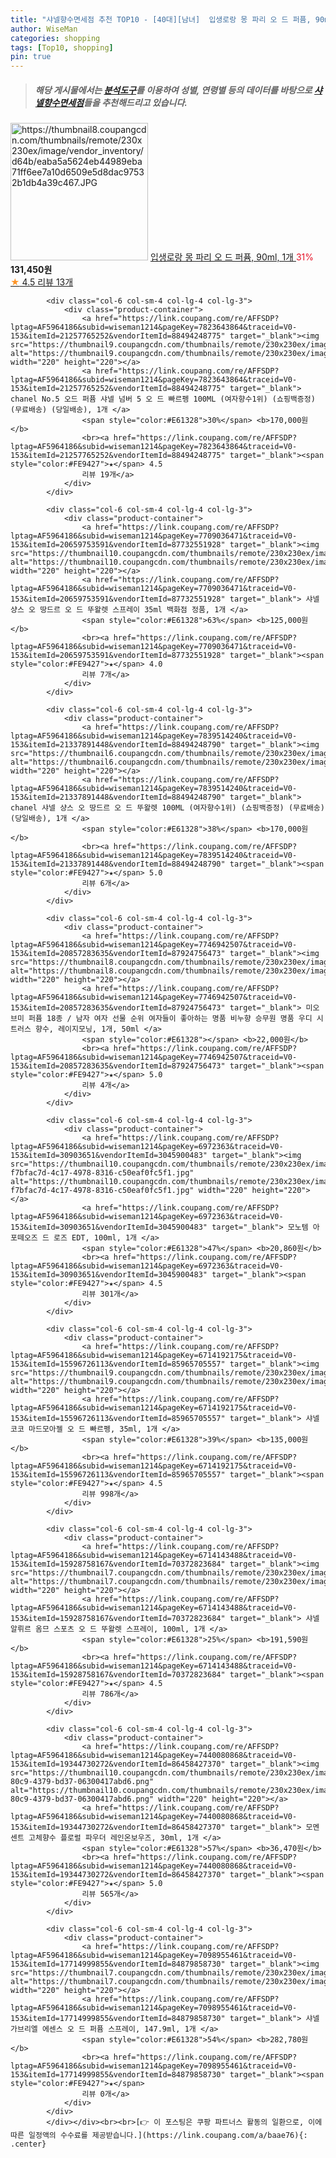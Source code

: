 ```yaml
---
title: "샤넬향수면세점 추천 TOP10 - [40대][남녀]  입생로랑 몽 파리 오 드 퍼퓸, 90ml, 1개 "
author: WiseMan
categories: shopping
tags: [Top10, shopping]
pin: true
---
```


> ##### 해당 게시물에서는 [**분석도구**](https://itemscout.io/)를 이용하여 **성별**, **연령별** 등의 데이터를 바탕으로 [**샤넬향수면세점**](https://link.coupang.com/a/baae76)들을 추천해드리고 있습니다.
<div class="container"><div class="row">
            <div class="col-6 col-sm-4 col-lg-4 col-lg-3">
                <div class="product-container">
                    <a href="https://link.coupang.com/re/AFFSDP?lptag=AF5964186&subid=wiseman1214&pageKey=7186169818&traceid=V0-153&itemId=18133709359&vendorItemId=85284372483" target="_blank"><img src="https://thumbnail8.coupangcdn.com/thumbnails/remote/230x230ex/image/vendor_inventory/d64b/eaba5a5624eb44989eba71ff6ee7a10d6509e5d8dac97532b1db4a39c467.JPG" alt="https://thumbnail8.coupangcdn.com/thumbnails/remote/230x230ex/image/vendor_inventory/d64b/eaba5a5624eb44989eba71ff6ee7a10d6509e5d8dac97532b1db4a39c467.JPG" width="220" height="220"></a>
                    <a href="https://link.coupang.com/re/AFFSDP?lptag=AF5964186&subid=wiseman1214&pageKey=7186169818&traceid=V0-153&itemId=18133709359&vendorItemId=85284372483" target="_blank"> 입생로랑 몽 파리 오 드 퍼퓸, 90ml, 1개 </a>
                    <span style="color:#E61328">31%</span> <b>131,450원</b>
                    <br><a href="https://link.coupang.com/re/AFFSDP?lptag=AF5964186&subid=wiseman1214&pageKey=7186169818&traceid=V0-153&itemId=18133709359&vendorItemId=85284372483" target="_blank"><span style="color:#FE9427">★</span> 4.5
                    리뷰 13개</a>
                </div>
            </div>
            
            <div class="col-6 col-sm-4 col-lg-4 col-lg-3">
                <div class="product-container">
                    <a href="https://link.coupang.com/re/AFFSDP?lptag=AF5964186&subid=wiseman1214&pageKey=7823643864&traceid=V0-153&itemId=21257765252&vendorItemId=88494248775" target="_blank"><img src="https://thumbnail9.coupangcdn.com/thumbnails/remote/230x230ex/image/vendor_inventory/ea99/b6b7370c52566e5c5a94b084c39bf2b4a1684ed789f94a2e70c7ee18a5f8.jpg" alt="https://thumbnail9.coupangcdn.com/thumbnails/remote/230x230ex/image/vendor_inventory/ea99/b6b7370c52566e5c5a94b084c39bf2b4a1684ed789f94a2e70c7ee18a5f8.jpg" width="220" height="220"></a>
                    <a href="https://link.coupang.com/re/AFFSDP?lptag=AF5964186&subid=wiseman1214&pageKey=7823643864&traceid=V0-153&itemId=21257765252&vendorItemId=88494248775" target="_blank"> chanel No.5 오드 퍼퓸 샤넬 넘버 5 오 드 빠르펭 100ML (여자향수1위) (쇼핑백증정) (무료배송) (당일배송), 1개 </a>
                    <span style="color:#E61328">30%</span> <b>170,000원</b>
                    <br><a href="https://link.coupang.com/re/AFFSDP?lptag=AF5964186&subid=wiseman1214&pageKey=7823643864&traceid=V0-153&itemId=21257765252&vendorItemId=88494248775" target="_blank"><span style="color:#FE9427">★</span> 4.5
                    리뷰 19개</a>
                </div>
            </div>
            
            <div class="col-6 col-sm-4 col-lg-4 col-lg-3">
                <div class="product-container">
                    <a href="https://link.coupang.com/re/AFFSDP?lptag=AF5964186&subid=wiseman1214&pageKey=7709036471&traceid=V0-153&itemId=20659753591&vendorItemId=87732551928" target="_blank"><img src="https://thumbnail10.coupangcdn.com/thumbnails/remote/230x230ex/image/vendor_inventory/4aee/d5e79df8d152727c2f715cd8d06b9906a9d59d7d809a965bbc5cdc699bdf.jpg" alt="https://thumbnail10.coupangcdn.com/thumbnails/remote/230x230ex/image/vendor_inventory/4aee/d5e79df8d152727c2f715cd8d06b9906a9d59d7d809a965bbc5cdc699bdf.jpg" width="220" height="220"></a>
                    <a href="https://link.coupang.com/re/AFFSDP?lptag=AF5964186&subid=wiseman1214&pageKey=7709036471&traceid=V0-153&itemId=20659753591&vendorItemId=87732551928" target="_blank"> 샤넬 샹스 오 땅드르 오 드 뚜왈렛 스프레이 35ml 백화점 정품, 1개 </a>
                    <span style="color:#E61328">63%</span> <b>125,000원</b>
                    <br><a href="https://link.coupang.com/re/AFFSDP?lptag=AF5964186&subid=wiseman1214&pageKey=7709036471&traceid=V0-153&itemId=20659753591&vendorItemId=87732551928" target="_blank"><span style="color:#FE9427">★</span> 4.0
                    리뷰 7개</a>
                </div>
            </div>
            
            <div class="col-6 col-sm-4 col-lg-4 col-lg-3">
                <div class="product-container">
                    <a href="https://link.coupang.com/re/AFFSDP?lptag=AF5964186&subid=wiseman1214&pageKey=7839514240&traceid=V0-153&itemId=21337891448&vendorItemId=88494248790" target="_blank"><img src="https://thumbnail6.coupangcdn.com/thumbnails/remote/230x230ex/image/vendor_inventory/25b6/9edc5e639f4cd8432cc99a662d9cccfd2daeffc6e25be9d111f74d6435a1.jpg" alt="https://thumbnail6.coupangcdn.com/thumbnails/remote/230x230ex/image/vendor_inventory/25b6/9edc5e639f4cd8432cc99a662d9cccfd2daeffc6e25be9d111f74d6435a1.jpg" width="220" height="220"></a>
                    <a href="https://link.coupang.com/re/AFFSDP?lptag=AF5964186&subid=wiseman1214&pageKey=7839514240&traceid=V0-153&itemId=21337891448&vendorItemId=88494248790" target="_blank"> chanel 샤넬 샹스 오 땅드르 오 드 뚜왈렛 100ML (여자향수1위) (쇼핑백증정) (무료배송) (당일배송), 1개 </a>
                    <span style="color:#E61328">38%</span> <b>170,000원</b>
                    <br><a href="https://link.coupang.com/re/AFFSDP?lptag=AF5964186&subid=wiseman1214&pageKey=7839514240&traceid=V0-153&itemId=21337891448&vendorItemId=88494248790" target="_blank"><span style="color:#FE9427">★</span> 5.0
                    리뷰 6개</a>
                </div>
            </div>
            
            <div class="col-6 col-sm-4 col-lg-4 col-lg-3">
                <div class="product-container">
                    <a href="https://link.coupang.com/re/AFFSDP?lptag=AF5964186&subid=wiseman1214&pageKey=7746942507&traceid=V0-153&itemId=20857283635&vendorItemId=87924756473" target="_blank"><img src="https://thumbnail8.coupangcdn.com/thumbnails/remote/230x230ex/image/vendor_inventory/1a73/2dd3290852f7e30e951b35b725f3043b611786660847eb61fc9fe5f08f6a.png" alt="https://thumbnail8.coupangcdn.com/thumbnails/remote/230x230ex/image/vendor_inventory/1a73/2dd3290852f7e30e951b35b725f3043b611786660847eb61fc9fe5f08f6a.png" width="220" height="220"></a>
                    <a href="https://link.coupang.com/re/AFFSDP?lptag=AF5964186&subid=wiseman1214&pageKey=7746942507&traceid=V0-153&itemId=20857283635&vendorItemId=87924756473" target="_blank"> 미오브미 퍼퓸 18종 / 남자 여자 선물 순위 여자들이 좋아하는 명품 비누향 승무원 명품 우디 시트러스 향수, 레이지모닝, 1개, 50ml </a>
                    <span style="color:#E61328"></span> <b>22,000원</b>
                    <br><a href="https://link.coupang.com/re/AFFSDP?lptag=AF5964186&subid=wiseman1214&pageKey=7746942507&traceid=V0-153&itemId=20857283635&vendorItemId=87924756473" target="_blank"><span style="color:#FE9427">★</span> 5.0
                    리뷰 4개</a>
                </div>
            </div>
            
            <div class="col-6 col-sm-4 col-lg-4 col-lg-3">
                <div class="product-container">
                    <a href="https://link.coupang.com/re/AFFSDP?lptag=AF5964186&subid=wiseman1214&pageKey=6972363&traceid=V0-153&itemId=30903651&vendorItemId=3045900483" target="_blank"><img src="https://thumbnail10.coupangcdn.com/thumbnails/remote/230x230ex/image/retail/images/5901814330944701-f7bfac7d-4c17-4978-8316-c50eaf0fc5f1.jpg" alt="https://thumbnail10.coupangcdn.com/thumbnails/remote/230x230ex/image/retail/images/5901814330944701-f7bfac7d-4c17-4978-8316-c50eaf0fc5f1.jpg" width="220" height="220"></a>
                    <a href="https://link.coupang.com/re/AFFSDP?lptag=AF5964186&subid=wiseman1214&pageKey=6972363&traceid=V0-153&itemId=30903651&vendorItemId=3045900483" target="_blank"> 모노템 아포떼오즈 드 로즈 EDT, 100ml, 1개 </a>
                    <span style="color:#E61328">47%</span> <b>20,860원</b>
                    <br><a href="https://link.coupang.com/re/AFFSDP?lptag=AF5964186&subid=wiseman1214&pageKey=6972363&traceid=V0-153&itemId=30903651&vendorItemId=3045900483" target="_blank"><span style="color:#FE9427">★</span> 4.5
                    리뷰 301개</a>
                </div>
            </div>
            
            <div class="col-6 col-sm-4 col-lg-4 col-lg-3">
                <div class="product-container">
                    <a href="https://link.coupang.com/re/AFFSDP?lptag=AF5964186&subid=wiseman1214&pageKey=6714192175&traceid=V0-153&itemId=15596726113&vendorItemId=85965705557" target="_blank"><img src="https://thumbnail9.coupangcdn.com/thumbnails/remote/230x230ex/image/vendor_inventory/9fcb/d9cd0e873cb54362a29e0072837014a86de30db10a30a92c356b3e774dbe.jpg" alt="https://thumbnail9.coupangcdn.com/thumbnails/remote/230x230ex/image/vendor_inventory/9fcb/d9cd0e873cb54362a29e0072837014a86de30db10a30a92c356b3e774dbe.jpg" width="220" height="220"></a>
                    <a href="https://link.coupang.com/re/AFFSDP?lptag=AF5964186&subid=wiseman1214&pageKey=6714192175&traceid=V0-153&itemId=15596726113&vendorItemId=85965705557" target="_blank"> 샤넬 코코 마드모아젤 오 드 빠르펭, 35ml, 1개 </a>
                    <span style="color:#E61328">39%</span> <b>135,000원</b>
                    <br><a href="https://link.coupang.com/re/AFFSDP?lptag=AF5964186&subid=wiseman1214&pageKey=6714192175&traceid=V0-153&itemId=15596726113&vendorItemId=85965705557" target="_blank"><span style="color:#FE9427">★</span> 4.5
                    리뷰 998개</a>
                </div>
            </div>
            
            <div class="col-6 col-sm-4 col-lg-4 col-lg-3">
                <div class="product-container">
                    <a href="https://link.coupang.com/re/AFFSDP?lptag=AF5964186&subid=wiseman1214&pageKey=6714143488&traceid=V0-153&itemId=15928758167&vendorItemId=70372823684" target="_blank"><img src="https://thumbnail7.coupangcdn.com/thumbnails/remote/230x230ex/image/vendor_inventory/7753/647385f47bbbb7eb0c5d066e8fe8a70e643567fbfd57fa7a4e737a171433.jpg" alt="https://thumbnail7.coupangcdn.com/thumbnails/remote/230x230ex/image/vendor_inventory/7753/647385f47bbbb7eb0c5d066e8fe8a70e643567fbfd57fa7a4e737a171433.jpg" width="220" height="220"></a>
                    <a href="https://link.coupang.com/re/AFFSDP?lptag=AF5964186&subid=wiseman1214&pageKey=6714143488&traceid=V0-153&itemId=15928758167&vendorItemId=70372823684" target="_blank"> 샤넬 알뤼르 옴므 스포츠 오 드 뚜왈렛 스프레이, 100ml, 1개 </a>
                    <span style="color:#E61328">25%</span> <b>191,590원</b>
                    <br><a href="https://link.coupang.com/re/AFFSDP?lptag=AF5964186&subid=wiseman1214&pageKey=6714143488&traceid=V0-153&itemId=15928758167&vendorItemId=70372823684" target="_blank"><span style="color:#FE9427">★</span> 4.5
                    리뷰 786개</a>
                </div>
            </div>
            
            <div class="col-6 col-sm-4 col-lg-4 col-lg-3">
                <div class="product-container">
                    <a href="https://link.coupang.com/re/AFFSDP?lptag=AF5964186&subid=wiseman1214&pageKey=7440080868&traceid=V0-153&itemId=19344730272&vendorItemId=86458427370" target="_blank"><img src="https://thumbnail10.coupangcdn.com/thumbnails/remote/230x230ex/image/retail/images/2023/07/03/15/6/c4d3f400-80c9-4379-bd37-06300417abd6.png" alt="https://thumbnail10.coupangcdn.com/thumbnails/remote/230x230ex/image/retail/images/2023/07/03/15/6/c4d3f400-80c9-4379-bd37-06300417abd6.png" width="220" height="220"></a>
                    <a href="https://link.coupang.com/re/AFFSDP?lptag=AF5964186&subid=wiseman1214&pageKey=7440080868&traceid=V0-153&itemId=19344730272&vendorItemId=86458427370" target="_blank"> 모멘센트 고체향수 플로럴 파우더 레인온보우즈, 30ml, 1개 </a>
                    <span style="color:#E61328">57%</span> <b>36,470원</b>
                    <br><a href="https://link.coupang.com/re/AFFSDP?lptag=AF5964186&subid=wiseman1214&pageKey=7440080868&traceid=V0-153&itemId=19344730272&vendorItemId=86458427370" target="_blank"><span style="color:#FE9427">★</span> 5.0
                    리뷰 565개</a>
                </div>
            </div>
            
            <div class="col-6 col-sm-4 col-lg-4 col-lg-3">
                <div class="product-container">
                    <a href="https://link.coupang.com/re/AFFSDP?lptag=AF5964186&subid=wiseman1214&pageKey=7098955461&traceid=V0-153&itemId=17714999855&vendorItemId=84879858730" target="_blank"><img src="https://thumbnail7.coupangcdn.com/thumbnails/remote/230x230ex/image/vendor_inventory/0694/ca9128d024e5f3a388352ce175832e45f04fddca6d074b476f8592c6e838.jpg" alt="https://thumbnail7.coupangcdn.com/thumbnails/remote/230x230ex/image/vendor_inventory/0694/ca9128d024e5f3a388352ce175832e45f04fddca6d074b476f8592c6e838.jpg" width="220" height="220"></a>
                    <a href="https://link.coupang.com/re/AFFSDP?lptag=AF5964186&subid=wiseman1214&pageKey=7098955461&traceid=V0-153&itemId=17714999855&vendorItemId=84879858730" target="_blank"> 샤넬 가브리엘 에센스 오 드 퍼퓸 스프레이, 147.9ml, 1개 </a>
                    <span style="color:#E61328">54%</span> <b>282,780원</b>
                    <br><a href="https://link.coupang.com/re/AFFSDP?lptag=AF5964186&subid=wiseman1214&pageKey=7098955461&traceid=V0-153&itemId=17714999855&vendorItemId=84879858730" target="_blank"><span style="color:#FE9427">★</span> 
                    리뷰 0개</a>
                </div>
            </div>
            </div></div><br><br>[👉 이 포스팅은 쿠팡 파트너스 활동의 일환으로, 이에 따른 일정액의 수수료를 제공받습니다.](https://link.coupang.com/a/baae76){: .center}